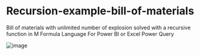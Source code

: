 # Recursion-example-bill-of-materials
Bill of materials with unlimited number of explosion solved with a recursive function in M Formula Language
For Power BI or Excel Power Query

![image](https://user-images.githubusercontent.com/19801998/90661287-ea998200-e23e-11ea-8392-6c15721fbf93.png)

